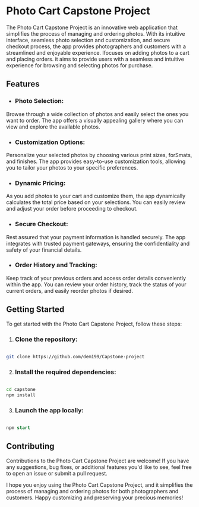 # Photo Cart Capstone Project

The Photo Cart Capstone Project is an innovative web application that simplifies the process of managing and ordering photos. With its intuitive interface, seamless photo selection and customization, and secure checkout process, the app provides photographers and customers with a streamlined and enjoyable experience. Ifocuses on adding photos to a cart and placing orders. it aims to provide users with a seamless and intuitive experience for browsing and selecting photos for purchase.

## Features

- ### Photo Selection:

Browse through a wide collection of photos and easily select the ones you want to order. The app offers a visually appealing gallery where you can view and explore the available photos.

- ### Customization Options:

Personalize your selected photos by choosing various print sizes, forSmats, and finishes. The app provides easy-to-use customization tools, allowing you to tailor your photos to your specific preferences.

- ### Dynamic Pricing:

As you add photos to your cart and customize them, the app dynamically calculates the total price based on your selections. You can easily review and adjust your order before proceeding to checkout.

- ### Secure Checkout:

Rest assured that your payment information is handled securely. The app integrates with trusted payment gateways, ensuring the confidentiality and safety of your financial details.

- ### Order History and Tracking:

Keep track of your previous orders and access order details conveniently within the app. You can review your order history, track the status of your current orders, and easily reorder photos if desired.

## Getting Started

To get started with the Photo Cart Capstone Project, follow these steps:

1. ### Clone the repository:

```bash

git clone https://github.com/dem199/Capstone-project

```

2. ### Install the required dependencies:

```bash

cd capstone
npm install

```

3. ### Launch the app locally:

```sql

npm start

```

## Contributing

Contributions to the Photo Cart Capstone Project are welcome! If you have any suggestions, bug fixes, or additional features you'd like to see, feel free to open an issue or submit a pull request.

I hope you enjoy using the Photo Cart Capstone Project, and it simplifies the process of managing and ordering photos for both photographers and customers. Happy customizing and preserving your precious memories!
